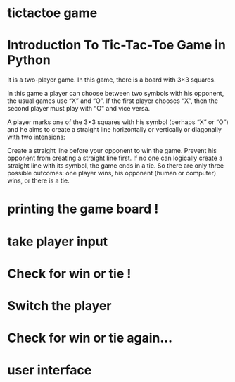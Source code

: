 # tictactoe game

# Introduction To Tic-Tac-Toe Game in Python

It is a two-player game. In this game, there is a board with 3×3 squares.

In this game a player can choose between two symbols with his opponent, the usual games use “X” and “O”. If the first player chooses “X”, then the second player must play with “O” and vice versa.

A player marks one of the 3×3 squares with his symbol (perhaps “X” or “O”) and he aims to create a straight line horizontally or vertically or diagonally with two intensions:

Create a straight line before your opponent to win the game.
Prevent his opponent from creating a straight line first.
If no one can logically create a straight line with its symbol, the game ends in a tie. So there are only three possible outcomes: one player wins, his opponent (human or computer) wins, or there is a tie.


# printing the game board !

# take player input

# Check for win or tie !

# Switch the player

# Check for win or tie again...

# user interface
